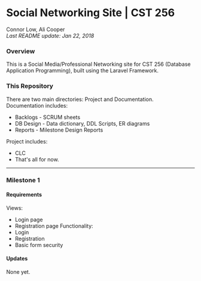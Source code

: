# Social Networking Site | CST 256 #

Connor Low, Ali Cooper  
*Last README update: Jan 22, 2018*
  
### Overview ###
This is a Social Media/Professional Networking site for CST 256 (Database Application Programming), built using the Laravel Framework.
### This Repository ###  
There are two main directories: Project and Documentation.  
Documentation includes:
* Backlogs - SCRUM sheets
* DB Design - Data dictionary, DDL Scripts, ER diagrams
* Reports - Milestone Design Reports  

Project includes:
* CLC
* That's all for now.
----------------
### Milestone 1 ###
#### Requirements ####
Views:
* Login page
* Registration page
Functionality:
* Login
* Registration
* Basic form security
#### Updates ####
None yet.

